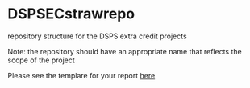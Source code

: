 # DSPSECstrawrepo
repository structure for the DSPS extra credit projects

Note: the repository should have an appropriate name that reflects the scope of the project

Please see the templare for your report [here](https://docs.google.com/document/d/19G85_WEGR4r0wz8IDFKobOEh_K1LOoZzrwq8kDVBbmY/edit?usp=sharing)
